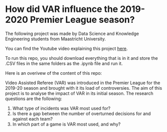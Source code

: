 # How did VAR influence the 2019-2020 Premier League season?

The following project was made by Data Science and Knowledge Engineering students from Maastricht University.

You can find the Youtube video explaining this project [here](https://youtu.be/tcUJh1SV7yI).

To run this repo, you should download everything that is in it and store the .CSV files in the same folders as the .ipynb file and run it.

Here is an overivew of the content of this repo:

Video Assisted Referee (VAR) was introduced in the Premier League for the 2019-20 season and brought with it its load of controversies. The aim of this project is to analyse the impact of VAR in its initial season. The research questions are the following:

1. What type of incidents was VAR most used for?
2. Is there a gap between the number of overturned decisions for and against each team?
3. In which part of a game is VAR most used, and why?
